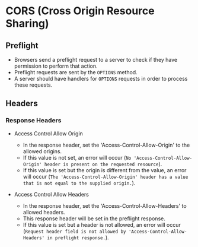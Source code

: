 # CORS (Cross Origin Resource Sharing)

## Preflight
- Browsers send a preflight request to a server to check if they have permission to perform that action.
- Preflight requests are sent by the `OPTIONS` method.
- A server should have handlers for `OPTIONS` requests in order to process these requests.

## Headers
### Response Headers
- Access Control Allow Origin
    - In the response header, set the 'Access-Control-Allow-Origin' to the allowed origins.
    - If this value is not set, an error will occur (`No 'Access-Control-Allow-Origin' header is present on the requested resource`).
    - If this value is set but the origin is different from the value, an error will occur (`The 'Access-Control-Allow-Origin' header has a value that is not equal to the supplied origin.`).

- Access Control Allow Headers
    - In the response header, set the 'Access-Control-Allow-Headers' to allowed headers.
    - This response header will be set in the preflight response.
    - If this value is set but a header is not allowed, an error will occur (`Request header field is not allowed by 'Access-Control-Allow-Headers' in preflight response.`).

